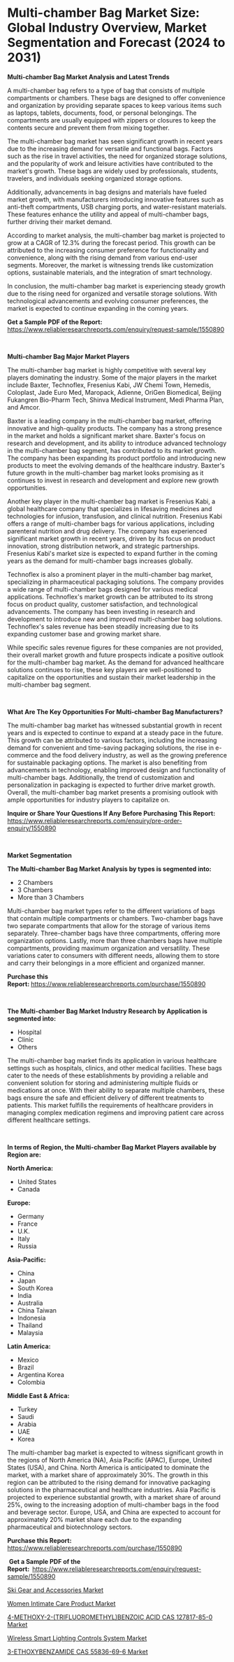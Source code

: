 <p><h1>Multi-chamber Bag Market Size: Global Industry Overview, Market Segmentation and Forecast (2024 to 2031)</h1></p><p><strong>Multi-chamber Bag Market Analysis and Latest Trends</strong></p>
<p><p>A multi-chamber bag refers to a type of bag that consists of multiple compartments or chambers. These bags are designed to offer convenience and organization by providing separate spaces to keep various items such as laptops, tablets, documents, food, or personal belongings. The compartments are usually equipped with zippers or closures to keep the contents secure and prevent them from mixing together.</p><p>The multi-chamber bag market has seen significant growth in recent years due to the increasing demand for versatile and functional bags. Factors such as the rise in travel activities, the need for organized storage solutions, and the popularity of work and leisure activities have contributed to the market's growth. These bags are widely used by professionals, students, travelers, and individuals seeking organized storage options.</p><p>Additionally, advancements in bag designs and materials have fueled market growth, with manufacturers introducing innovative features such as anti-theft compartments, USB charging ports, and water-resistant materials. These features enhance the utility and appeal of multi-chamber bags, further driving their market demand.</p><p>According to market analysis, the multi-chamber bag market is projected to grow at a CAGR of 12.3% during the forecast period. This growth can be attributed to the increasing consumer preference for functionality and convenience, along with the rising demand from various end-user segments. Moreover, the market is witnessing trends like customization options, sustainable materials, and the integration of smart technology.</p><p>In conclusion, the multi-chamber bag market is experiencing steady growth due to the rising need for organized and versatile storage solutions. With technological advancements and evolving consumer preferences, the market is expected to continue expanding in the coming years.</p></p>
<p><strong>Get a Sample PDF of the Report:&nbsp;</strong> <a href="https://www.reliableresearchreports.com/enquiry/request-sample/1550890">https://www.reliableresearchreports.com/enquiry/request-sample/1550890</a></p>
<p>&nbsp;</p>
<p><strong>Multi-chamber Bag Major Market Players</strong></p>
<p><p>The multi-chamber bag market is highly competitive with several key players dominating the industry. Some of the major players in the market include Baxter, Technoflex, Fresenius Kabi, JW Chemi Town, Hemedis, Coloplast, Jade Euro Med, Maropack, Adienne, OriGen Biomedical, Beijing Fukangren Bio-Pharm Tech, Shinva Medical Instrument, Medi Pharma Plan, and Amcor.</p><p>Baxter is a leading company in the multi-chamber bag market, offering innovative and high-quality products. The company has a strong presence in the market and holds a significant market share. Baxter's focus on research and development, and its ability to introduce advanced technology in the multi-chamber bag segment, has contributed to its market growth. The company has been expanding its product portfolio and introducing new products to meet the evolving demands of the healthcare industry. Baxter's future growth in the multi-chamber bag market looks promising as it continues to invest in research and development and explore new growth opportunities.</p><p>Another key player in the multi-chamber bag market is Fresenius Kabi, a global healthcare company that specializes in lifesaving medicines and technologies for infusion, transfusion, and clinical nutrition. Fresenius Kabi offers a range of multi-chamber bags for various applications, including parenteral nutrition and drug delivery. The company has experienced significant market growth in recent years, driven by its focus on product innovation, strong distribution network, and strategic partnerships. Fresenius Kabi's market size is expected to expand further in the coming years as the demand for multi-chamber bags increases globally.</p><p>Technoflex is also a prominent player in the multi-chamber bag market, specializing in pharmaceutical packaging solutions. The company provides a wide range of multi-chamber bags designed for various medical applications. Technoflex's market growth can be attributed to its strong focus on product quality, customer satisfaction, and technological advancements. The company has been investing in research and development to introduce new and improved multi-chamber bag solutions. Technoflex's sales revenue has been steadily increasing due to its expanding customer base and growing market share.</p><p>While specific sales revenue figures for these companies are not provided, their overall market growth and future prospects indicate a positive outlook for the multi-chamber bag market. As the demand for advanced healthcare solutions continues to rise, these key players are well-positioned to capitalize on the opportunities and sustain their market leadership in the multi-chamber bag segment.</p></p>
<p>&nbsp;</p>
<p><strong>What Are The Key Opportunities For Multi-chamber Bag Manufacturers?</strong></p>
<p><p>The multi-chamber bag market has witnessed substantial growth in recent years and is expected to continue to expand at a steady pace in the future. This growth can be attributed to various factors, including the increasing demand for convenient and time-saving packaging solutions, the rise in e-commerce and the food delivery industry, as well as the growing preference for sustainable packaging options. The market is also benefiting from advancements in technology, enabling improved design and functionality of multi-chamber bags. Additionally, the trend of customization and personalization in packaging is expected to further drive market growth. Overall, the multi-chamber bag market presents a promising outlook with ample opportunities for industry players to capitalize on.</p></p>
<p><strong>Inquire or Share Your Questions If Any Before Purchasing This Report:</strong> <a href="https://www.reliableresearchreports.com/enquiry/pre-order-enquiry/1550890">https://www.reliableresearchreports.com/enquiry/pre-order-enquiry/1550890</a></p>
<p>&nbsp;</p>
<p><strong>Market Segmentation</strong></p>
<p><strong>The Multi-chamber Bag Market Analysis by types is segmented into:</strong></p>
<p><ul><li>2 Chambers</li><li>3 Chambers</li><li>More than 3 Chambers</li></ul></p>
<p><p>Multi-chamber bag market types refer to the different variations of bags that contain multiple compartments or chambers. Two-chamber bags have two separate compartments that allow for the storage of various items separately. Three-chamber bags have three compartments, offering more organization options. Lastly, more than three chambers bags have multiple compartments, providing maximum organization and versatility. These variations cater to consumers with different needs, allowing them to store and carry their belongings in a more efficient and organized manner.</p></p>
<p><strong>Purchase this Report:&nbsp;</strong><a href="https://www.reliableresearchreports.com/purchase/1550890">https://www.reliableresearchreports.com/purchase/1550890</a></p>
<p>&nbsp;</p>
<p><strong>The Multi-chamber Bag Market Industry Research by Application is segmented into:</strong></p>
<p><ul><li>Hospital</li><li>Clinic</li><li>Others</li></ul></p>
<p><p>The multi-chamber bag market finds its application in various healthcare settings such as hospitals, clinics, and other medical facilities. These bags cater to the needs of these establishments by providing a reliable and convenient solution for storing and administering multiple fluids or medications at once. With their ability to separate multiple chambers, these bags ensure the safe and efficient delivery of different treatments to patients. This market fulfills the requirements of healthcare providers in managing complex medication regimens and improving patient care across different healthcare settings.</p></p>
<p>&nbsp;</p>
<p><strong>In terms of Region, the Multi-chamber Bag Market Players available by Region are:</strong></p>
<p>
    <p> <strong> North America: </strong>
        <ul>
            <li>United States</li>
            <li>Canada</li>
        </ul>
        </p> 
    <p> <strong> Europe: </strong>
        <ul>
            <li>Germany</li>
            <li>France</li>
            <li>U.K.</li>
            <li>Italy</li>
            <li>Russia</li>
        </ul>
        </p> 
    <p> <strong> Asia-Pacific: </strong>
        <ul>
            <li>China</li>
            <li>Japan</li>
            <li>South Korea</li>
            <li>India</li>
            <li>Australia</li>
            <li>China Taiwan</li>
            <li>Indonesia</li>
            <li>Thailand</li>
            <li>Malaysia</li>
        </ul>
        </p> 
    <p> <strong> Latin America: </strong>
        <ul>
            <li>Mexico</li>
            <li>Brazil</li>
            <li>Argentina Korea</li>
            <li>Colombia</li>
        </ul>
        </p> 
    <p> <strong> Middle East & Africa: </strong>
        <ul>
            <li>Turkey</li>
            <li>Saudi</li>
            <li>Arabia</li>
            <li>UAE</li>
            <li>Korea</li>
        </ul>
    </p>
    </p>
<p><p>The multi-chamber bag market is expected to witness significant growth in the regions of North America (NA), Asia Pacific (APAC), Europe, United States (USA), and China. North America is anticipated to dominate the market, with a market share of approximately 30%. The growth in this region can be attributed to the rising demand for innovative packaging solutions in the pharmaceutical and healthcare industries. Asia Pacific is projected to experience substantial growth, with a market share of around 25%, owing to the increasing adoption of multi-chamber bags in the food and beverage sector. Europe, USA, and China are expected to account for approximately 20% market share each due to the expanding pharmaceutical and biotechnology sectors.</p></p>
<p><strong>Purchase this Report: </strong><a href="https://www.reliableresearchreports.com/purchase/1550890">https://www.reliableresearchreports.com/purchase/1550890</a></p>
<p>&nbsp;<strong>Get a Sample PDF of the Report:&nbsp;&nbsp;</strong><a href="https://www.reliableresearchreports.com/enquiry/request-sample/1550890">https://www.reliableresearchreports.com/enquiry/request-sample/1550890</a></p>
<p><strong></strong></p>
<p><p><a href="https://www.linkedin.com/pulse/ski-gear-accessories-market-size-share-amp-trends-analysis-8xjze?trackingId=%2B3Ksjj6dTRqtuoVrQOBSow%3D%3D">Ski Gear and Accessories Market</a></p><p><a href="https://www.linkedin.com/pulse/global-women-intimate-care-product-market-types-applications-8kjve?trackingId=pr9VKRsySxmzs%2FykSo91iQ%3D%3D">Women Intimate Care Product Market</a></p><p><a href="https://issuu.com/reportprime-2/docs/4-methoxy-2-trifluoromethylbenzoic-acid-cas-127817">4-METHOXY-2-(TRIFLUOROMETHYL)BENZOIC ACID CAS 127817-85-0 Market</a></p><p><a href="https://www.linkedin.com/pulse/wireless-smart-lighting-controls-system-market-goal-estimating-hdlke?trackingId=H17cBkLnT7CvyB%2BwH1MI%2Bw%3D%3D">Wireless Smart Lighting Controls System Market</a></p><p><a href="https://issuu.com/reportprime-2/docs/3-ethoxybenzamide-cas-55836-69-6-market-size-2030.">3-ETHOXYBENZAMIDE CAS 55836-69-6 Market</a></p></p>